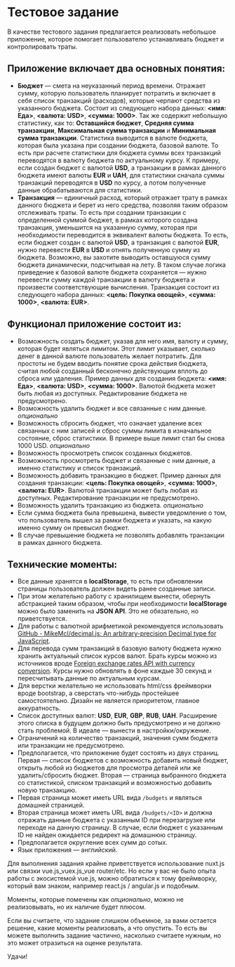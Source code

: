 # Тестовое задание
В качестве тестового задания предлагается реализовать небольшое приложение, которое помогает пользователю устанавливать бюджет и контролировать траты.

## Приложение включает два основных понятия:
* **Бюджет** — смета на неуказанный период времени. Отражает сумму, которую пользователь планирует потратить и включает в себя список транзакций (расходов), которые черпают средства из указанного бюджета. Состоит из следующего набора данных: **<имя: Еда>**, **<валюта: USD>**, **<сумма: 1000>**. Так же содержит небольшую статистику, как то: **Оставшийся бюджет**, **Средняя сумма транзакции**, **Максимальная сумма транзакции** и **Минимальная сумма транзакции**. Статистика выводится в валюте бюджета, которая была указана при создании бюджета, базовой валюте. То есть при расчете статистики для бюджета суммы всех транзакций переводятся в валюту бюджета по актуальному курсу. К примеру, если создан бюджет с валютой **USD**,  а транзакции в рамках данного бюджета имеют валюты **EUR** и **UAH**, для статистики сначала суммы транзакций переводятся в **USD** по курсу, а потом полученные данные обрабатываются для статистики.
* **Транзакция** — единичный расход, который отражает трату в рамках данного бюджета и берет из него средства, позволяя таким образом отслеживать траты. То есть при создании транзакции с определенной суммой бюджет, в рамках которого создана транзакция, уменьшится на указанную  сумму, которая при необходимости переводится в эквивалент валюты бюджета. То есть, если бюджет создан с валютой **USD**, а транзакция с валютой **EUR**, нужно перевести **EUR** в **USD** и отнять полученную сумму из бюджета. Возможно, вы захотите выводить оставшуюся сумму бюджета динамически, подсчитывая на лету. В таком случае логика приведение к базовой валюте бюджета сохраняется — нужно перевести сумму каждой транзакции в валюту бюджета и произвести соответствующие вычисления. Транзакция состоит из следующего набора данных: **<цель: Покупка овощей>**, **<сумма: 1000>**, **<валюта: EUR>**.

## Функционал приложение состоит из:
* Возможность создать бюджет, указав для него имя, валюту и сумму, которая будет являться лимитом. Этот лимит указывает, сколько денег в данной валюте пользователь желает потратить. Для простоты не будем вводить понятие срока действия бюджета, считая любой созданный бесконечно действующим вплоть до сброса или удаления. Пример данных для создания бюджета: **<имя: Еда>**, **<валюта: USD>**, **<сумма: 1000>**. Валютой бюджета может быть любая из доступных. Редактирование бюджета не предусмотрено.
* Возможность удалить бюджет и все связанные с ним данные. _опционально_
* Возможность сбросить бюджет, что означает удаление всех связанных с ним записей и сброс суммы лимита в изначальное состояние, сброс статистики.  В примере выше лимит стал бы снова 1000 USD. _опционально_
* Возможность просмотреть список созданных бюджетов.
* Возможность просмотреть бюджет и связанные с ним данные, а именно статистику и список транзакций.
* Возможность добавить транзакцию в бюджет. Пример данных для создания транзакции: **<цель: Покупка овощей>**, **<сумма: 1000>**, **<валюта: EUR>**. Валютой транзакции может быть любая из доступных. Редактирование транзакции не предусмотрено.
* Возможность удалить транзакцию из бюджета. _опционально_
* Если сумма бюджета была превышена, вывести уведомление о том, что пользователь вышел за рамки бюджета и указать, на какую именно сумму он превысил бюджет.
* В случае превышение бюджета не позволять добавлять транзакции в рамках данного бюджета.

## Технические моменты:
* Все данные хранятся в **localStorage**, то есть при обновлении страницы пользователь должен видеть ранее созданные записи.
* При этом желательно работу с хранилищем вынести, обернуть абстракцией таким образом, чтобы при необходимости  **localStorage** можно было заменить на **JSON API**. Это не обязательно, но приветствуется.
* Для работы с валютной арифметикой рекомендуется использовать  [GitHub - MikeMcl/decimal.js: An arbitrary-precision Decimal type for JavaScript](https://github.com/MikeMcl/decimal.js/).
* Для перевода сумм транзакций в базовую валюту бюджета нужно хранить актуальный список курсов валют. Брать курсы можно из источников вроде [Foreign exchange rates API with currency conversion](https://exchangeratesapi.io/).  Курсы нужно обновлять в фоне каждые 30 секунд и пересчитывать данные по актуальным курсам.
* Для верстки желательно не использовать html/css фреймворки вроде bootstrap, а сверстать что-нибудь простейшее самостоятельно. Дизайн не является приоритетом, главное аккуратность.
* Список доступных валют: **USD**, **EUR**, **GBP**, **RUB**, **UAH**. Расширение этого списка в будущем должно быть предусмотрено и не должно стать проблемой. В идеале — вынести в настройки/окружение.
* Ограничений на количество транзакций, значения сумм бюджета или транзакции не предусмотрено.
* Предполагается, что приложение будет состоять из двух страниц. Первая — список бюджетов с возможность добавить новый бюджет, открыть любой из бюджетов для просмотра деталей или же удалить/сбросить бюджет. Вторая — страница выбранного бюджета со статистикой, списком транзакций и возможностью добавить новую транзакцию.
* Первая страница может иметь URL вида  `/budgets`  и являться домашней страницей.
* Вторая страница может иметь URL вида `/budgets/<ID>`  и должна отражать данные бюджета с указанным ID при перезагрузке или переходе на данную страницу. В случае, если бюджет с указанным ID не найден ожидается редирект на домашнюю страницу.
* Предполагается округление всех сумм до сотых.
* Язык приложения — английский.

Для выполнения задания крайне приветствуется использование nuxt.js или связки vue.js_vuex.js_vue router/etc. Но если у вас не было опыта работы с экосистемой vue.js, можно обратиться к тому фреймворку, который вам знаком, например react.js / angular.js и подобным.

Моменты, которые помечены как _опционально_, можно не реализовывать, но их наличие будет плюсом.

Если вы считаете, что задание слишком объемное, за вами остается решение, какие моменты реализовать, а что опустить. То есть вы можете выполнить задание частично, насколько считаете нужным, но это может отразиться на оценке результата.

Удачи!